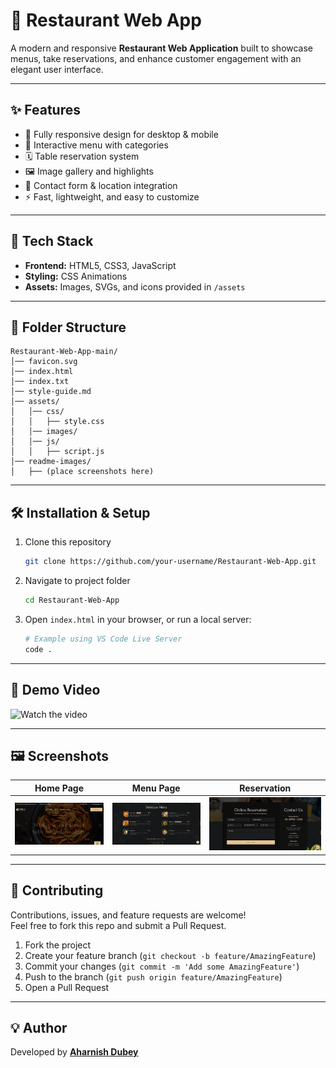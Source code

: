 # 🍴 Restaurant Web App

A modern and responsive **Restaurant Web Application** built to showcase menus, take reservations, and enhance customer engagement with an elegant user interface.  

---

## ✨ Features
- 📱 Fully responsive design for desktop & mobile  
- 🛒 Interactive menu with categories  
- 🗓️ Table reservation system  
- 🖼️ Image gallery and highlights  
- 📍 Contact form & location integration  
- ⚡ Fast, lightweight, and easy to customize  

---

## 🚀 Tech Stack
- **Frontend:** HTML5, CSS3, JavaScript  
- **Styling:** CSS Animations  
- **Assets:** Images, SVGs, and icons provided in `/assets`  

---

## 📂 Folder Structure
```
Restaurant-Web-App-main/
│── favicon.svg
│── index.html
│── index.txt
│── style-guide.md
│── assets/
│   │── css/
│   │   ├── style.css
│   │── images/
│   │── js/
│   │   ├── script.js
│── readme-images/
│   ├── (place screenshots here)
```

---

## 🛠️ Installation & Setup

1. Clone this repository  
   ```bash
   git clone https://github.com/your-username/Restaurant-Web-App.git
   ```
2. Navigate to project folder  
   ```bash
   cd Restaurant-Web-App
   ```
3. Open `index.html` in your browser, or run a local server:  
   ```bash
   # Example using VS Code Live Server
   code .
   ```

---

## 🎥 Demo Video

![Watch the video](readme-images/video.gif)

---

## 🖼️ Screenshots

| Home Page | Menu Page | Reservation |
|-----------|-----------|-------------|
| ![Home](readme-images/home.png) | ![Menu](readme-images/menu.png) | ![Reservation](readme-images/reservation.png) |

---

## 🤝 Contributing
Contributions, issues, and feature requests are welcome!  
Feel free to fork this repo and submit a Pull Request.  

1. Fork the project  
2. Create your feature branch (`git checkout -b feature/AmazingFeature`)  
3. Commit your changes (`git commit -m 'Add some AmazingFeature'`)  
4. Push to the branch (`git push origin feature/AmazingFeature`)  
5. Open a Pull Request  

---

## 💡 Author
Developed by **[Aharnish Dubey](https://github.com/aharnish5)**  
